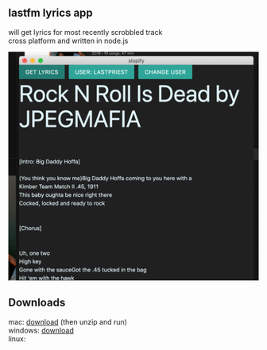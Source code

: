 ## lastfm lyrics app
will get lyrics for most recently scrobbled track <br/>
cross platform and written in node.js

![Alt text](img.jpg?raw=true "Screenshot")

## Downloads
mac: [download](https://github.com/jackBonadies/lastlyrics/raw/master/release-builds/slopify-darwin-x64/slopify.zip) (then unzip and run)<br/>
windows: [download](https://github.com/jackBonadies/lastlyrics/raw/master/release-builds/electron-tutorial-app-win32-ia32/electron-tutorial-app.exe) <br/>
linux: <br/>
